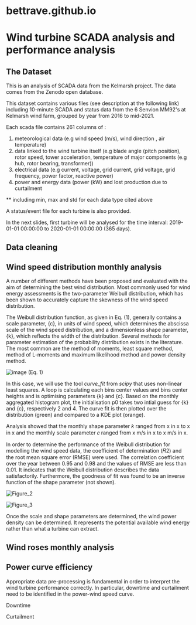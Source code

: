 # bettrave.github.io
# Wind turbine SCADA analysis and performance analysis

## The Dataset

This is an analysis of SCADA data from the Kelmarsh project. The data comes from the Zenodo open database.

This dataset contains various files (see description at the following link) including 10-minute SCADA and status data from the 6 Senvion MM92's at Kelmarsh wind farm, grouped by year from 2016 to mid-2021. 

Each scada file contains 261 columns of :

1. meteorological data (e.g wind speed (m/s), wind direction , air temperature)
2. data linked to the wind turbine itself (e.g blade angle (pitch position), rotor speed, tower acceleration, temperature of major components (e.g hub, rotor bearing, transformer))
3. electrical data (e.g current, voltage, grid current, grid voltage, grid frequency, power factor, reactive power)
4. power and energy data (power (kW) and lost production due to curtailment

** including min, max and std for each data type cited above

A status/event file for each turbine is also provided.

In the next slides, first turbine will be analysed for the time interval: 2019-01-01 00:00:00 to 2020-01-01 00:00:00 (365 days).

## Data cleaning

## Wind speed distribution monthly analysis

A number of different methods have been proposed and evaluated with the aim of determining the best wind distribution. Most commonly used for wind energy assessments is the two-parameter Weibull distribution, which has been shown to accurately capture the skewness of the wind speed distribution. 

The Weibull distribution function, as given in Eq. (1), generally contains a scale parameter, {c}, in units of wind speed, which determines the abscissa scale of the wind speed distribution, and a dimensionless shape parameter, {k}, which reflects the width of the distribution. Several methods for parameter estimation of the probability distribution exists in the literature. The most common are the method of moments, least square method, method of L-moments and maximum likelihood method and power density method.

  ![image](https://github.com/user-attachments/assets/748253fd-fc21-44a2-b2c1-e277968d3ccb) (Eq. 1)

In this case, we will use the tool _curve_fit_ from _scipy_ that uses non-linear least squares. A loop is calculating each bins center values and bins center heights and is optimising parameters {k} and {c}. Based on the monthly aggregated histogram plot, the initialisation p0 takes two intial guess for {k} and {c}, respectively 2 and 4. The curve fit is then plotted over the distribution (green) and compared to a KDE plot (orange).

Analysis showed that the monthly shape parameter 𝑘 ranged from x in x to x in x and the monthly scale parameter 𝑐 ranged from x m/s in x to x m/s in x.

In order to determine the performance of the Weibull distribution for modelling the wind speed data, the coefficient of determination (𝑅2) and the root mean square error (RMSE) were used. The correlation coefficient over the year between 0.95 and 0.98 and the values of RMSE are less than 0.01. It indicates that the Weibull distribution describes the data satisfactorily. Furthermore, the goodness of fit was found to be an inverse function of the shape parameter (not shown).

![Figure_2](https://github.com/user-attachments/assets/7bcbd733-9ce6-47e2-8369-6a0273f5e5a5)

![Figure_3](https://github.com/user-attachments/assets/92cbf7cd-9d10-49c6-b169-23f5ce842778)

Once the scale and shape parameters are determined, the wind power density can be determined. It represents the potential available wind energy rather than what a turbine can extract.


## Wind roses monthly analysis


## Power curve efficiency

Appropriate data pre-processing is fundamental in order to interpret the wind turbine performance correctly. In particular, downtime and curtailment need to be identified in the power-wind speed curve. 

Downtime

Curtailment





